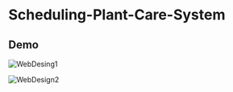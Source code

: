 # Scheduling-Plant-Care-System
## Demo
![WebDesing1](https://github.com/user-attachments/assets/baf20475-e672-49fa-8c21-8c3f64bea449)

![WebDesign2](https://github.com/user-attachments/assets/d3f64167-87f7-4213-8951-e92fdda9d1d2)
